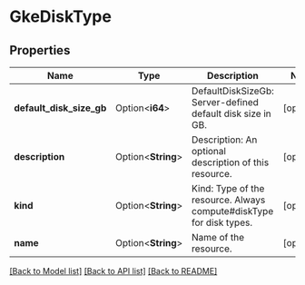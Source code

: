# GkeDiskType

## Properties

Name | Type | Description | Notes
------------ | ------------- | ------------- | -------------
**default_disk_size_gb** | Option<**i64**> | DefaultDiskSizeGb: Server-defined default disk size in GB. | [optional]
**description** | Option<**String**> | Description: An optional description of this resource. | [optional]
**kind** | Option<**String**> | Kind: Type of the resource. Always compute#diskType for disk types. | [optional]
**name** | Option<**String**> | Name of the resource. | [optional]

[[Back to Model list]](../README.md#documentation-for-models) [[Back to API list]](../README.md#documentation-for-api-endpoints) [[Back to README]](../README.md)


